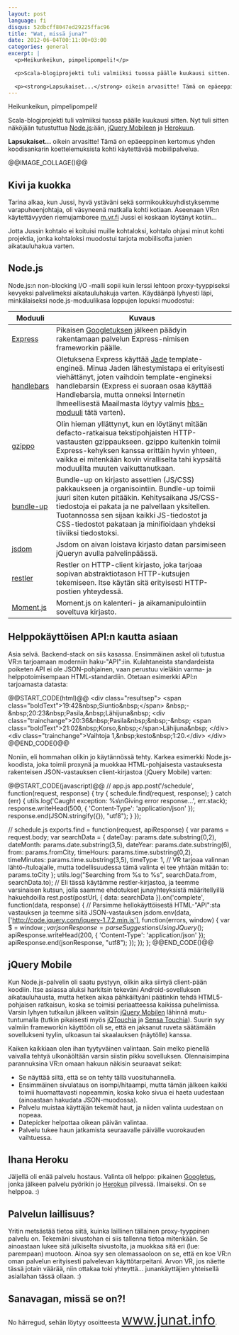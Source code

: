 ```yaml
---
layout: post
language: fi
disqus: 52dbcff8047ed29225ffac96
title: "Wat, missä juna?"
date: 2012-06-04T00:11:00+03:00
categories: general
excerpt: |
  <p>Heikunkeikun, pimpelipompeli!</p>
  
  <p>Scala-blogiprojekti tuli valmiiksi tuossa päälle kuukausi sitten. Nyt tuli sitten näköjään tutustuttua <a href="http://nodejs.org/">Node.js</a>:ään, <a href="http://jquerymobile.com/">jQuery Mobileen</a> ja <a href="http://www.heroku.com/">Herokuun</a>.</p>
  
  <p><strong>Lapsukaiset...</strong> oikein arvasitte! Tämä on epäeeppinen kertomus yhden koodisankarin koettelemuksista kohti käytettävää mobiilipalvelua.</p>
---
```

<p>Heikunkeikun, pimpelipompeli!</p>

<p>Scala-blogiprojekti tuli valmiiksi tuossa päälle kuukausi sitten. Nyt tuli sitten näköjään tutustuttua <a href="http://nodejs.org/">Node.js</a>:ään, <a href="http://jquerymobile.com/">jQuery Mobileen</a> ja <a href="http://www.heroku.com/">Herokuun</a>.</p>

<p><strong>Lapsukaiset...</strong> oikein arvasitte! Tämä on epäeeppinen kertomus yhden koodisankarin koettelemuksista kohti käytettävää mobiilipalvelua.</p>

@@IMAGE_COLLAGE()@@

<h2>Kivi ja kuokka</h2>

<p>Tarina alkaa, kun Jussi, hyvä ystäväni sekä sormikoukkuyhdistyksemme varapuheenjohtaja, oli väsyneenä matkalla kohti kotiaan. Aseenaan VR:n käytettävyyden riemujamboree <a href="http://m.vr.fi/">m.vr.fi</a> Jussi ei koskaan löytänyt kotiin...</p>

<p>Jotta Jussin kohtalo ei koituisi muille kohtaloksi, kohtalo ohjasi minut kohti projektia, jonka kohtaloksi muodostui tarjota mobiilisofta junien aikatauluhakua varten.</p>

<h2>Node.js</h2>

<p>Node.js:n non-blocking I/O -malli sopii kuin lerssi lehtoon proxy-tyyppiseksi kevyeksi palvelimeksi aikatauluhakuja varten. Käydäänpä lyhyesti läpi, minkälaiseksi node.js-moduulikasa loppujen lopuksi muodostui:</p>

<table class="table table-striped">
  <thead>
    <tr>
      <th>Moduuli</th>
      <th>Kuvaus</th>
    </tr>
  </thead>
  <tbody>
    <tr>
      <td><a href="http://expressjs.com/">Express</a></td>
      <td>Pikaisen <a href="https://www.google.com/search?q=node.js+web+framework">Googletuksen</a> jälkeen päädyin rakentamaan palvelun Express-nimisen frameworkin päälle.</td>
    </tr>
    <tr>
      <td><a href="http://handlebarsjs.com/">handlebars</a></td>
      <td>Oletuksena Express käyttää <a href="https://github.com/visionmedia/jade">Jade</a> template-engineä. Minua Jaden lähestymistapa ei erityisesti viehättänyt, joten vaihdoin template-engineksi handlebarsin (Express ei suoraan osaa käyttää Handlebarsia, mutta onneksi Internetin Ihmeellisestä Maailmasta löytyy valmis <a href="https://github.com/donpark/hbs">hbs-moduuli</a> tätä varten).</td>
    </tr>
    <tr>
      <td><a href="http://tomg.co/gzippo">gzippo</a></td>
      <td>Olin hieman yllättynyt, kun en löytänyt mitään defacto-ratkaisua tekstipohjaisten HTTP-vastausten gzippaukseen. gzippo kuitenkin toimii Express-kehyksen kanssa erittäin hyvin yhteen, vaikka ei mitenkään kovin viralliselta tahi kypsältä moduulilta muuten vaikuttanutkaan.</td>
    </tr>
    <tr>
      <td><a href="https://github.com/Cowboy-coder/bundle-up">bundle-up</a></td>
      <td>Bundle-up on kirjasto assettien (JS/CSS) pakkaukseen ja organisointiin. Bundle-up toimii juuri siten kuten pitääkin. Kehitysaikana JS/CSS-tiedostoja ei pakata ja ne palvellaan yksitellen. Tuotannossa sen sijaan kaikki JS-tiedostot ja CSS-tiedostot pakataan ja minifioidaan yhdeksi tiiviiksi tiedostoksi.</td>
    </tr>
    <tr>
      <td><a href="https://github.com/tmpvar/jsdom">jsdom</a></td>
      <td>Jsdom on aivan loistava kirjasto datan parsimiseen jQueryn avulla palvelinpäässä.</td>
    </tr>
    <tr>
      <td><a href="https://github.com/danwrong/restler">restler</a></td>
      <td>Restler on HTTP-client kirjasto, joka tarjoaa sopivan abstraktiotason HTTP-kutsujen tekemiseen. Itse käytän sitä erityisesti HTTP-postien yhteydessä.</td>
    </tr>
    <tr>
      <td><a href="http://momentjs.com/">Moment.js</a></td>
      <td>Moment.js on kalenteri- ja aikamanipulointiin soveltuva kirjasto.</td>
    </tr>
  </tbody>
</table>

<h2>Helppokäyttöisen API:n kautta asiaan</h2>

<p>Asia selvä. Backend-stack on siis kasassa. Ensimmäinen askel oli tutustua VR:n tarjoamaan moderniin haku-"API":iin. Kulahtaneista standardeista poiketen API ei ole JSON-pohjainen, vaan perustuu vieläkin varma- ja helppotoimisempaan HTML-standardiin. Otetaan esimerkki API:n tarjoamasta datasta:</p>

@@START_CODE(html)@@
&lt;div class="resultsep"&gt;
  &lt;span class="boldText"&gt;19:42&amp;nbsp;Siuntio&amp;nbsp;&lt;/span&gt;
  &amp;nbsp;-&amp;nbsp;20:23&amp;nbsp;Pasila,&amp;nbsp;Lähijuna&amp;nbsp;
  &lt;div class="trainchange"&gt;20:36&amp;nbsp;Pasila&amp;nbsp;&amp;nbsp;-&amp;nbsp;
    &lt;span class="boldText"&gt;21:02&amp;nbsp;Korso,&amp;nbsp;&lt;/span&gt;Lähijuna&amp;nbsp;
  &lt;/div&gt;
  &lt;div class="trainchange"&gt;Vaihtoja 1,&amp;nbsp;kesto&amp;nbsp;1:20.&lt;/div&gt;
&lt;/div&gt;
@@END_CODE()@@

<p>Noniin, eli hommahan olikin jo käytännössä tehty. Karkea esimerkki Node.js-koodista, joka toimii proxynä ja muokkaa HTML-pohjaisesta vastauksesta rakenteisen JSON-vastauksen client-kirjastoa (jQuery Mobile) varten:</p>

@@START_CODE(javascript)@@
// app.js
app.post('/schedule', function(request, response) {
  try {
    schedule.find(request, response);
  } catch (err) {
    utils.log('Caught exception: %s\nGiving error response...', err.stack);
    response.writeHead(500, { 'Content-Type': 'application/json' });
    response.end(JSON.stringify({}), "utf8");
  }
});

// schedule.js
exports.find = function(request, apiResponse) {
  var params = request.body;
  var searchData = {
    dateDay: params.date.substring(0,2),
    dateMonth: params.date.substring(3,5),
    dateYear: params.date.substring(6),
    from: params.fromCity,
    timeHours: params.time.substring(0,2),
    timeMinutes: params.time.substring(3,5),
    timeType: 1, // VR tarjoaa valinnan lähtö-/tuloajalle, mutta todellisuudessa tämä valinta ei tee yhtään mitään
    to: params.toCity
  };
  utils.log("Searching from %s to %s", searchData.from, searchData.to);
  // Eli tässä käytämme restler-kirjastoa, ja teemme varsinaisen kutsun, jolla saamme ehdotukset junayhteyksistä määritellyillä hakuehdoilla
  rest.post(postUrl, {
    data: searchData
  }).on('complete', function(data, response) {
      // Parsimme hellokäyttöisestä HTML-"API":sta vastauksen ja teemme siitä JSON-vastauksen
      jsdom.env(data, ['http://code.jquery.com/jquery-1.7.2.min.js'], function(errors, window) {
        var $ = window.$;
        var jsonResponse = parseSuggestionsUsingJQuery($);
        apiResponse.writeHead(200, { 'Content-Type': 'application/json' });
        apiResponse.end(jsonResponse, "utf8");
      });
    });
};
@@END_CODE()@@

<h2>jQuery Mobile</h2>

<p>Kun Node.js-palvelin oli saatu pystyyn, olikin aika siirtyä client-pään koodiin. Itse asiassa aluksi harkitsin tekeväni Android-sovelluksen aikatauluhausta, mutta hetken aikaa pähkäiltyäni päätinkin tehdä HTML5-pohjaisen ratkaisun, koska se toimisi periaatteessa kaikissa puhelimissa. Varsin lyhyen tutkailun jälkeen valitsin <a href="http://jquerymobile.com/">jQuery Mobilen</a> lähinnä mutu-tuntumalla (tutkin pikaisesti myös <a href="http://www.jqtouch.com/">jQTouchia</a> ja <a href="http://www.sencha.com/products/touch">Sensa Touchia</a>). Suurin syy valmiin frameworkin käyttöön oli se, että en jaksanut ruveta säätämään sovellukseni tyylin, ulkoasun tai skaalauksen (näytölle) kanssa.</p>

<p>Kaiken kaikkiaan olen ihan tyytyväinen valintaan. Sain melko pienellä vaivalla tehtyä ulkonäöltään varsin siistin pikku sovelluksen. Olennaisimpina parannuksina VR:n omaan hakuun näkisin seuraavat seikat:</p>

<p>
<ul>
  <li>Se näyttää siltä, että se on tehty tällä vuosituhannella.</li>
  <li>Ensimmäinen sivulataus on isompi/hitaampi, mutta tämän jälkeen kaikki toimii huomattavasti nopeammin, koska koko sivua ei haeta uudestaan (ainoastaan hakudata JSON-muodossa).</li>
  <li>Palvelu muistaa käyttäjän tekemät haut, ja niiden valinta uudestaan on nopeaa.</li>
  <li>Datepicker helpottaa oikean päivän valintaa.</li>
  <li>Palvelu tukee haun jatkamista seuraavalle päivälle vuorokauden vaihtuessa.</li>
</ul>
</p>


<h2>Ihana Heroku</h2>

<p>Jäljellä oli enää palvelu hostaus. Valinta oli helppo: pikainen <a href="https://www.google.com/search?q=node.js+heroku">Googletus</a>, jonka jälkeen palvelu pyörikin jo <a href="http://www.heroku.com/">Herokun</a> pilvessä. Ilmaiseksi. On se helppoa. :)</p>

<h2>Palvelun laillisuus?</h2>

<p>Yritin metsästää tietoa siitä, kuinka laillinen tällainen proxy-tyyppinen palvelu on. Tekemäni sivustohan ei siis tallenna tietoa mitenkään. Se ainoastaan lukee sitä julkiselta sivustolta, ja muokkaa sitä eri (lue: parempaan) muotoon. Ainoa syy sen olemassaoloon on se, että en koe VR:n oman palvelun erityisesti palvelevan käyttötarpeitani. Arvon VR, jos näette tässä jotain väärää, niin ottakaa toki yhteyttä... junankäyttäjien yhteisellä asiallahan tässä ollaan. :)</p>

<h2>Sanavagan, missä se on?!</h2>

<p>No härregud, sehän löytyy osoitteesta <a style="font-size: 30px;" href="http://www.junat.info/">www.junat.info</a>.